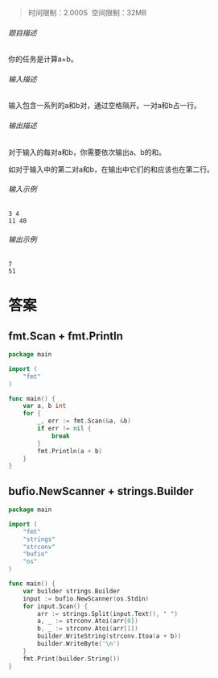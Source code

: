 >时间限制：2.000S  空间限制：32MB

###### 题目描述

你的任务是计算a+b。  

###### 输入描述

输入包含一系列的a和b对，通过空格隔开。一对a和b占一行。  

###### 输出描述

对于输入的每对a和b，你需要依次输出a、b的和。

如对于输入中的第二对a和b，在输出中它们的和应该也在第二行。  

###### 输入示例

```
3 4
11 40
```

###### 输出示例

```
7
51
```

# 答案

## fmt.Scan + fmt.Println
```go
package main

import (
    "fmt"
)

func main() {
    var a, b int
    for {
        _, err := fmt.Scan(&a, &b)
        if err != nil {
            break
        }
        fmt.Println(a + b)
    }
}
```

## bufio.NewScanner + strings.Builder
```go
package main

import (
    "fmt"
    "strings"
    "strconv"
    "bufio"
    "os"
)

func main() {
    var builder strings.Builder
    input := bufio.NewScanner(os.Stdin)
    for input.Scan() {
        arr := strings.Split(input.Text(), " ")
        a, _ := strconv.Atoi(arr[0])
        b, _ := strconv.Atoi(arr[1])
        builder.WriteString(strconv.Itoa(a + b))
        builder.WriteByte('\n')
    }
    fmt.Print(builder.String())
}
```
